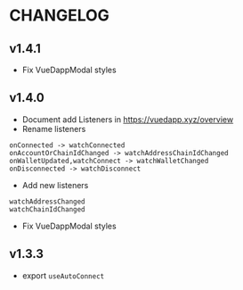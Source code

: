 # CHANGELOG

## v1.4.1
- Fix VueDappModal styles

## v1.4.0
- Document add Listeners in https://vuedapp.xyz/overview
- Rename listeners
```
onConnected -> watchConnected
onAccountOrChainIdChanged -> watchAddressChainIdChanged
onWalletUpdated,watchConnect -> watchWalletChanged
onDisconnected -> watchDisconnect
```

- Add new listeners
```
watchAddressChanged
watchChainIdChanged
```
- Fix VueDappModal styles

## v1.3.3
- export `useAutoConnect`